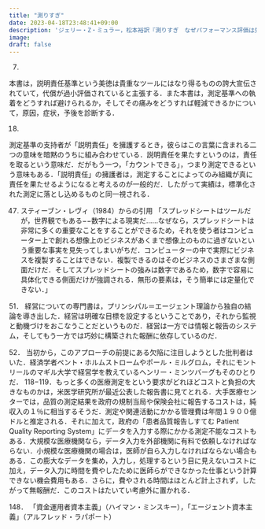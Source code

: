 ```yaml
---
title: "測りすぎ"
date: 2023-04-18T23:48:41+09:00
description: 'ジェリー・Z・ミュラー，松本裕訳『測りすぎ　なぜパフォーマンス評価は失敗するのか』（みすず書房，2019）'
image: 
draft: false
---
```


7.
 本書は，説明責任基準という美徳は貴重なツールにはなり得るものの誇大宣伝されていて，代償が過小評価されていると主張する．また本書は，測定基準への執着をどうすれば避けられるか，そしてその痛みをどうすれば軽減できるかについて，原因，症状，予後を診断する．

18.
測定基準の支持者が「説明責任」を擁護するとき，彼らはこの言葉に含まれる二つの意味を暗黙のうちに組み合わせている．説明責任を果たすというのは，責任を取るという意味だ．だがもう一つ，「カウントできる」，つまり測定できるという意味もある．「説明責任」の擁護者は，測定することによってのみ組織が真に責任を果たせるようになると考えるのが一般的だ．したがって実績は，標準化された測定に落とし込めるものと同一視される．

47. スティーブン・レヴィ（1984）からの引用
「スプレッドシートはツールだが，世界観でもある−−数字による現実だ……なぜなら，スプレッドシートは非常に多くの重要なことをすることができるため，それを使う者はコンピューター上で創れる想像上のビジネスがあくまで想像上のものに過ぎないという重要な事実を見失ってしまいがちだ．コンピューターの中で実際にビジネスを複製することはできない．複製できるのはそのビジネスのさまざまな側面だけだ．そしてスプレッドシートの強みは数字であるため，数字で容易に具体化できる側面だけが強調される．無形の要素は，そう簡単には定量化できない．」

51．
経営についての専門書は，プリンシパル＝エージェント理論から独自の結論を導き出した．経営は明確な目標を設定するということであり，それから監視と動機づけをおこなうことだというものだ．経営は一方では情報と報告のシステム，そしてもう一方では巧妙に構築された報酬に依存しているのだ．

52．
当初から，このアプローチの前提にある欠陥に注目しようとした批判者はいた．経済学者ペント・ホルムストロームやポール・ミルグロム，それにモントリールのマギル大学で経営学を教えているヘンリー・ミンツバーグもそのひとりだ．
118−119．もっと多くの医療測定をという要求がどれほどコストと負担の大きなものかは，米医学研究所が最近公表した報告書に見てとれる．大手医療センターでは，品質の測定結果を政府の規制当局や保険会社に報告するコストは，純収入の１％に相当するそうだ．測定や関連活動にかかる管理費は年間１９００億ドルと推定される．それに加えて，政府の「患者品質報告しすてむ Patient  Quality  Reporting System」にデータを入力する際にかかる測定不能なコストもある．大規模な医療機関なら，データ入力を外部機関に有料で依頼しなければならない．小規模な医療機関の場合は，医師が自ら入力しなければならない場合もある．この膨大なデータを集め，入力し，処理するという目に見えないコストに加え，データ入力に時間を費やしたために医師らができなかった仕事という計算できない機会費用もある．さらに，費やされる時間はほとんど計上されず，したがって無報酬だ．このコストはたいてい考慮外に置かれる．

148．
「資金運用者資本主義」（ハイマン・ミンスキー），「エージェント資本主義」（アルフレッド・ラパポート）